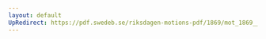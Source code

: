```yaml
---
layout: default
UpRedirect: https://pdf.swedeb.se/riksdagen-motions-pdf/1869/mot_1869__ak__00063/mot_1869__ak__00063_001.pdf
---
```

